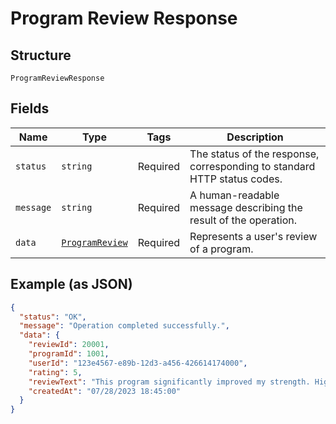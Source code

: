
# Program Review Response

## Structure

`ProgramReviewResponse`

## Fields

| Name | Type | Tags | Description |
|  --- | --- | --- | --- |
| `status` | `string` | Required | The status of the response, corresponding to standard HTTP status codes. |
| `message` | `string` | Required | A human-readable message describing the result of the operation. |
| `data` | [`ProgramReview`](../../doc/models/program-review.md) | Required | Represents a user's review of a program. |

## Example (as JSON)

```json
{
  "status": "OK",
  "message": "Operation completed successfully.",
  "data": {
    "reviewId": 20001,
    "programId": 1001,
    "userId": "123e4567-e89b-12d3-a456-426614174000",
    "rating": 5,
    "reviewText": "This program significantly improved my strength. Highly recommended for intermediate lifters!",
    "createdAt": "07/28/2023 18:45:00"
  }
}
```

